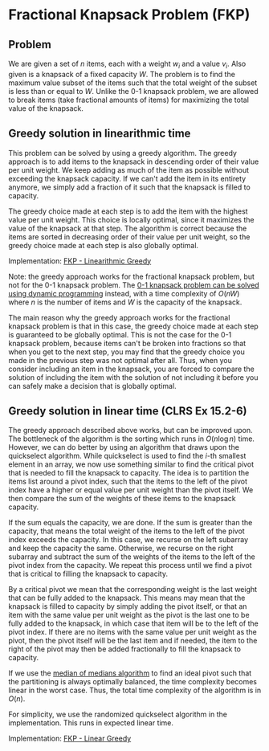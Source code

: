 # Fractional Knapsack Problem (FKP)

## Problem

We are given a set of $n$ items, each with a weight $w_i$ and a value $v_i$. Also given is a knapsack of a fixed capacity $W$. The problem is to find the maximum value subset of the items such that the total weight of the subset is less than or equal to $W$. Unlike the 0-1 knapsack problem, we are allowed to break items (take fractional amounts of items) for maximizing the total value of the knapsack.

## Greedy solution in linearithmic time

This problem can be solved by using a greedy algorithm. The greedy approach is to add items to the knapsack in descending order of their value per unit weight. We keep adding as much of the item as possible without exceeding the knapsack capacity. If we can't add the item in its entirety anymore, we simply add a fraction of it such that the knapsack is filled to capacity.

The greedy choice made at each step is to add the item with the highest value per unit weight. This choice is locally optimal, since it maximizes the value of the knapsack at that step. The algorithm is correct because the items are sorted in decreasing order of their value per unit weight, so the greedy choice made at each step is also globally optimal.

Implementation: [FKP - Linearithmic Greedy](https://github.com/pl3onasm/AADS/tree/main/algorithms/greedy/fract-knapsack/fkp-1.c)  

Note: the greedy approach works for the fractional knapsack problem, but not for the 0-1 knapsack problem. The [0-1 knapsack problem can be solved using dynamic programming](https://github.com/pl3onasm/AADS/tree/main/algorithms/dynamic-programming/knapsack) instead, with a time complexity of $O(nW)$ where $n$ is the number of items and $W$ is the capacity of the knapsack.  

The main reason why the greedy approach works for the fractional knapsack problem is that in this case, the greedy choice made at each step is guaranteed to be globally optimal. This is not the case for the 0-1 knapsack problem, because items can't be broken into fractions so that when you get to the next step, you may find that the greedy choice you made in the previous step was not optimal after all. Thus, when you consider including an item in the knapsack, you are forced to compare the solution of including the item with the solution of not including it before you can safely make a decision that is globally optimal.

## Greedy solution in linear time (CLRS Ex 15.2-6)

The greedy approach described above works, but can be improved upon. The bottleneck of the algorithm is the sorting which runs in $O(n\log n)$ time. However, we can do better by using an algorithm that draws upon the quickselect algorithm. While quickselect is used to find the $i$-th smallest element in an array, we now use something similar to find the critical pivot that is needed to fill the knapsack to capacity. The idea is to partition the items list around a pivot index, such that the items to the left of the pivot index have a higher or equal value per unit weight than the pivot itself. We then compare the sum of the weights of these items to the knapsack capacity.

If the sum equals the capacity, we are done. If the sum is greater than the capacity, that means the total weight of the items to the left of the pivot index exceeds the capacity. In this case, we recurse on the left subarray and keep the capacity the same. Otherwise, we recurse on the right subarray and subtract the sum of the weights of the items to the left of the pivot index from the capacity. We repeat this process until we find a pivot that is critical to filling the knapsack to capacity.  

By a critical pivot we mean that the corresponding weight is the last weight that can be fully added to the knapsack. This means may mean that the knapsack is filled to capacity by simply adding the pivot itself, or that an item with the same value per unit weight as the pivot is the last one to be fully added to the knapsack, in which case that item will be to the left of the pivot index. If there are no items with the same value per unit weight as the pivot, then the pivot itself will be the last item and if needed, the item to the right of the pivot may then be added fractionally to fill the knapsack to capacity.

If we use the [median of medians algorithm](https://github.com/pl3onasm/CLRS-in-C/blob/main/algorithms/divide-and-conquer/quickselect/qselect-2.c) to find an ideal pivot such that the partitioning is always optimally balanced, the time complexity becomes linear in the worst case. Thus, the total time complexity of the algorithm is in $O(n)$.

For simplicity, we use the randomized quickselect algorithm in the implementation. This runs in expected linear time.

Implementation: [FKP - Linear Greedy](https://github.com/pl3onasm/AADS/tree/main/algorithms/greedy/fract-knapsack/fkp-2.c)  
